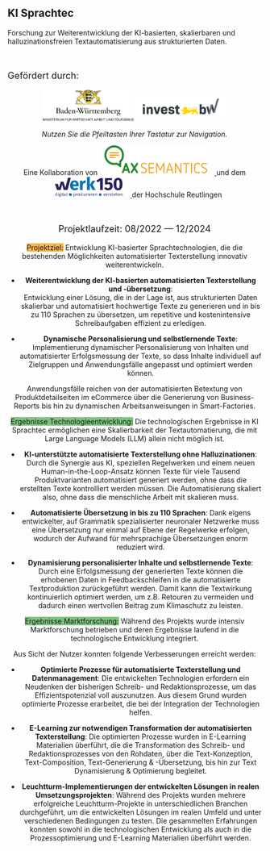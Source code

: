 ## KI Sprachtec

Forschung zur Weiterentwicklung der KI-basierten, skalierbaren und halluzinationsfreien Textautomatisierung aus strukturierten Daten.

<br>
<p style="font-size: 18px;">Gef&ouml;rdert durch:</p>
<center><img src="/assets/logos/bwlogo.jpg" width=180> <img src="/assets/logos/investbw_full.png" width=180>

<p style="font-size: 14px;"><em>Nutzen Sie die Pfeiltasten Ihrer Tastatur zur Navigation.</em></p>



Eine Kollaboration von 
<a href="https://ax-semantics.com" target="_blank" style="vertical-align: bottom;">
  <img src="assets/logos/AXS_Logo_full_RGB_300dpi.png" style="height: 55px; vertical-align: bottom; margin-bottom: 7px; margin-right: 15px; margin-left: 10px;" alt="AX Semantics Logo">
</a> 
und dem
<a href="https://www.esb-business-school.de/forschung/wertschoepfungs-und-logistiksysteme/werk150" target="_blank" style="vertical-align: bottom;">
  <img src="assets/logos/werk150_full.png" style="height: 40px; vertical-align: bottom; margin-bottom: 4px; margin-right: 15px; margin-left: 15px;" alt="Werk150 Logo">
</a>
der Hochschule Reutlingen

<br>
<p style="font-size: 18px;">Projektlaufzeit: 08/2022 &mdash; 12/2024</p>



<span style="background-color: rgba(248,156,12, 0.7);">Projektziel:</span> Entwicklung KI-basierter Sprachtechnologien, die die bestehenden Möglichkeiten automatisierter Texterstellung innovativ weiterentwickeln. 

- **Weiterentwicklung der KI-basierten automatisierten Texterstellung und -übersetzung**:  
   Entwicklung einer Lösung, die in der Lage ist, aus strukturierten Daten skalierbar und automatisiert hochwertige Texte zu generieren und in bis zu 110 Sprachen zu übersetzen, um repetitive und kostenintensive Schreibaufgaben effizient zu erledigen.

- **Dynamische Personalisierung und selbstlernende Texte**:  
   Implementierung dynamischer Personalisierung von Inhalten und automatisierter Erfolgsmessung der Texte, so dass Inhalte individuell auf Zielgruppen und Anwendungsfälle angepasst und optimiert werden können.

Anwendungsfälle reichen von der automatisierten Betextung von Produktdetailseiten im eCommerce über die Generierung von Business-Reports bis hin zu dynamischen Arbeitsanweisungen in Smart-Factories.



<span style="background-color: rgba(0, 139, 0, 0.5);">Ergebnisse Technologieentwicklung:</span> Die technologischen Ergebnisse in KI Sprachtec ermöglichen eine Skalierbarkeit der Textautomatierung, die mit Large Language Models (LLM) allein nicht möglich ist.

- **KI-unterstützte automatisierte Texterstellung ohne Halluzinationen**:
   Durch die Synergie aus KI, speziellen Regelwerken und einem neuen Human-in-the-Loop-Ansatz können Texte für viele Tausend Produktvarianten automatisiert generiert werden, ohne dass die erstellten Texte kontrolliert werden müssen. Die Automatisierung skaliert also, ohne dass die menschliche Arbeit mit skalieren muss. 

- **Automatisierte Übersetzung in bis zu 110 Sprachen**:
   Dank eigens entwickelter, auf Grammatik spezialisierter neuronaler Netzwerke muss eine Übersetzung nur einmal auf Ebene der Regelwerke erfolgen, wodurch der Aufwand für mehrsprachige Übersetzungen enorm reduziert wird. 

- **Dynamisierung personalisierter Inhalte und selbstlernende Texte**:
   Durch eine Erfolgsmessung der generierten Texte können die erhobenen Daten in Feedbackschleifen in die automatisierte Textproduktion zurückgeführt werden. Damit kann die Textwirkung kontinuierlich optimiert werden, um z.B. Retouren zu vermeiden und dadurch einen wertvollen Beitrag zum Klimaschutz zu leisten.



<span style="background-color: rgba(0, 139, 0, 0.5);">Ergebnisse Marktforschung:</span> Während des Projekts wurde intensiv Marktforschung betrieben und deren Ergebnisse laufend in die technologische Entwicklung integriert.

Aus Sicht der Nutzer konnten folgende Verbesserungen erreicht werden:
- **Optimierte Prozesse für automatisierte Texterstellung und Datenmanagement**:
   Die entwickelten Technologien erfordern ein Neudenken der bisherigen Schreib- und Redaktionsprozesse, um das Effizientspotenzial voll auszunutzen. Aus diesem Grund wurden optimierte Prozesse erarbeitet, die bei der Integration der Technologien helfen.

- **E-Learning zur notwendigen Transformation der automatisierten Texterstellung**:
   Die optimierten Prozesse wurden in E-Learning Materialien überführt, die die Transformation des Schreib- und Redaktionsprozesses von den Rohdaten, über die Text-Konzeption, Text-Composition, Text-Generierung & -Übersetzung, bis hin zur Text Dynamisierung & Optimierung begleitet.

- **Leuchtturm-Implementierungen der entwickelten Lösungen in realen Umsetzungsprojekten**:
   Während des Projekts wurden mehrere erfolgreiche Leuchtturm-Projekte in unterschiedlichen Branchen durchgeführt, um die entwickelten Lösungen im realen Umfeld und unter verschiedenen Bedingungen zu testen. Die gesammelten Erfahrungen konnten sowohl in die technologischen Entwicklung als auch in die Prozessoptimierung und E-Learning Materialien überführt werden.
